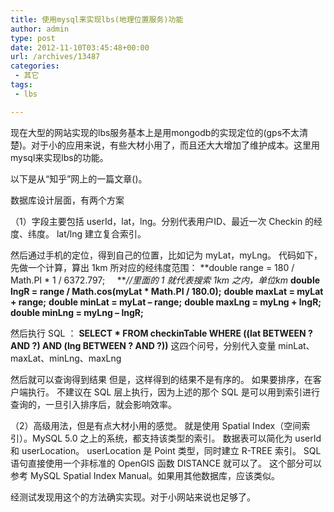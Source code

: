 ```yaml
---
title: 使用mysql来实现lbs(地理位置服务)功能
author: admin
type: post
date: 2012-11-10T03:45:48+00:00
url: /archives/13487
categories:
 - 其它
tags:
 - lbs

---
```

现在大型的网站实现的lbs服务基本上是用mongodb的实现定位的(gps不太清楚)。对于小的应用来说，有些大材小用了，而且还大大增加了维护成本。这里用mysql来实现lbs的功能。

以下是从“知乎”网上的一篇文章()。

数据库设计层面，有两个方案

（1）字段主要包括 userId，lat，lng。分别代表用户ID、最近一次 Checkin 的经度、纬度。
lat/lng 建立复合索引。

然后通过手机的定位，得到自己的位置，比如记为 myLat，myLng。
代码如下，先做一个计算，算出 1km 所对应的经纬度范围：
**double range = 180 / Math.PI * 1 / 6372.797;     **_//里面的 1 就代表搜索 1km 之内，单位km_
**double lngR = range / Math.cos(myLat * Math.PI / 180.0);**
**double maxLat = myLat + range;**
**double minLat = myLat – range;**
**double maxLng = myLng + lngR;**
**double minLng = myLng – lngR;**

然后执行 SQL ：
**SELECT * FROM checkinTable WHERE ((lat BETWEEN ? AND ?) AND (lng BETWEEN ? AND ?))**
这四个问号，分别代入变量
minLat、maxLat、minLng、maxLng

然后就可以查询得到结果
但是，这样得到的结果不是有序的。
如果要排序，在客户端执行。
不建议在 SQL 层上执行，因为上述的那个 SQL 是可以用到索引进行查询的，一旦引入排序后，就会影响效率。

（2）高级用法，但是有点大材小用的感觉。
就是使用 Spatial Index（空间索引）。MySQL 5.0 之上的系统，都支持该类型的索引。
数据表可以简化为 userId 和 userLocation。 userLocation 是 Point 类型，同时建立 R-TREE 索引。
SQL 语句直接使用一个非标准的 OpenGIS 函数 DISTANCE 就可以了。
这个部分可以参考 MySQL Spatial Index Manual。如果用其他数据库，应该类似。

经测试发现用这个的方法确实实现。对于小网站来说也足够了。